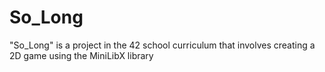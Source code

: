 # So_Long
"So_Long" is a project in the 42 school curriculum that
involves creating a 2D game using the MiniLibX library
